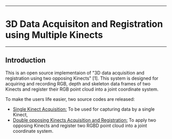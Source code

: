 -----------------------------------------------------------------
# 3D Data Acquisiton and Registration using Multiple Kinects #
-----------------------------------------------------------------

## Introduction
This is an open source implementaion of "3D data acquisition and registration using two opposing Kinects" [1]. This system is designed for acquiring and recording RGB, depth and skeleton data frames of two Kinects and register their RGB point cloud into a joint coordinate system.

To make the users life easier, two source codes are released:
+ [Single Kinect Acquisition:](https://github.com/BristolVisualPFT/Double_Kinect_3D_Data_Acquisition_Registration/tree/master/Single_Kinect_Data_Acquisition) To be used for capturing data by a single Kinect,
+ [Double opposing Kinects Acquisition and Registration:]() To apply two opposing Kinects and register two RGBD point cloud into a joint coordinate system.



